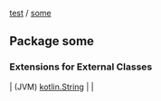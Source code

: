 [test](../index.md) / [some](./index.md)

## Package some

### Extensions for External Classes

| (JVM) [kotlin.String](kotlin.-string/index.md) |  |

